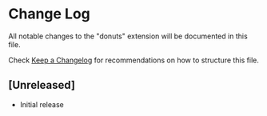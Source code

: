 # Change Log

All notable changes to the "donuts" extension will be documented in this file.

Check [Keep a Changelog](http://keepachangelog.com/) for recommendations on how to structure this file.

## [Unreleased]

- Initial release